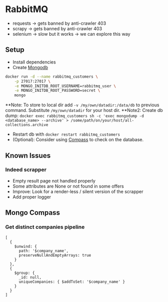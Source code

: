 # RabbitMQ

- requests -> gets banned by anti-crawler 403
- scrapy -> gets banned by anti-crawler 403
- selenium -> slow but it works -> we can explore this way

## Setup

- Install dependencies
- Create [Mongodb](https://hub.docker.com/_/mongo)

```bash
docker run -d --name rabbitmq_customers \
    -p 27017:27017 \
    -e MONGO_INITDB_ROOT_USERNAME=rabbitmq_user \
    -e MONGO_INITDB_ROOT_PASSWORD=secret \
    mongo
```

**Note: To store to local dir add `-v /my/own/datadir:/data/db` to previous command. Substitute `/my/own/datadir` for your host dir.
**Note2: Create db dump: `docker exec rabbitmq_customers sh -c 'exec mongodump -d <database_name> --archive' > /some/path/on/your/host/all-collections.archive`

- Restart db with `docker restart rabbitmq_customers`
- (Optional): Consider using [Compass](https://formulae.brew.sh/cask/mongodb-compass) to check on the database.

## Known Issues

### Indeed scrapper

- Empty result page not handled properly
- Some attributes are None or not found in some offers
- Improve: Look for a render-less / silent version of the scrapper
- Add proper logger


## Mongo Compass

### Get distinct companies pipeline
``` 
[
  {
    $unwind: {
      path: '$company_name',
      preserveNullAndEmptyArrays: true
    }
  },
  {
    $group: {
      _id: null,
      uniqueCompanies: { $addToSet: '$company_name' }
    }
  }
]
```
